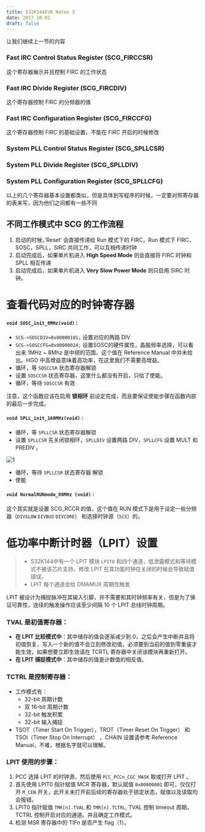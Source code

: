 ```yaml
---
title: S32K144EVB Notes 3
date: 2017-10-02
draft: false
---
```


让我们继续上一节的内容

<!--more-->

### Fast IRC Control Status Register (SCG_FIRCCSR)
这个寄存器展示并且控制 FIRC 的工作状态

### Fast IRC Divide Register (SCG_FIRCDIV)
这个寄存器控制 FIRC 的分频器的值

### Fast IRC Configuration Register (SCG_FIRCCFG)
这个寄存器控制 FIRC 的基础设置，不能在 FIRC 开启的时候修改

### System PLL Control Status Register (SCG_SPLLCSR)

### System PLL Divide Register (SCG_SPLLDIV)

### System PLL Configuration Register (SCG_SPLLCFG)
以上的几个寄存器基本设置都类似，但是具体到写程序的时候，一定要对照寄存器的表来写，因为他们之间都有一些不同

## 不同工作模式中 SCG 的工作流程
1. 启动的时候，’Reset’ 会直接传递给 Run 模式下的 FIRC，Run 模式下 FIRC，SOSC，SPLL，SIRC 共同工作，可以互相传递时钟
2. 启动完成后，如果单片机进入 **High Speed Mode** 则会直接将 FIRC 时钟和 SPLL 相互传递
3. 启动完成后，如果单片机进入 **Very Slow Power Mode** 则只启用 SIRC 时钟。

# 查看代码对应的时钟寄存器
#### `void SOSC_init_8MHz(void)` :
* `SCG->SOSCDIV=0x00000101;` 设置对应的两路 DIV
* `SCG->SOSCCFG=0x00000024;` 设置SOSC的硬件属性，晶振频率选择，可以看出来 1MHz ~ 8Mhz 是中频的范围，这个值在 Reference Manual 中并未给出。HGO 中高增益意味着高功率，在这里我们不需要高增益。
* 循环，等 `SOSCCSR` 状态寄存器解锁
* 设置 `SOSCCSR`  状态寄存器，这里什么都没有开启，只给了使能。
* 循环，等待 `SOSCCSR` 有效

注意，这个函数应该在启用 **锁相环** 前设定完成，而且要保证使能步骤在函数内部的最后一步完成。

#### `void SPLL_init_160MHz(void)` :
* 循环，等 `SPLLCSR` 状态寄存器解锁
* 设置 `SPLLCSR` 先关闭锁相环，`SPLLDIV` 设置两路 DIV，`SPLLCFG` 设置 MULT 和 PREDIV 。 

![1][1]

* 循环，等待 `SPLLCSR` 状态寄存器 解锁
* 使能

#### `void NormalRUNmode_80MHz (void)` :
这个其实就是设置 SCG_RCCR 的值，这个值在 RUN 模式下是用于设定一些分频器（`DIVSLOW` `DIVBUS` `DIVCORE`） 和选择时钟源（`SCS`）的。

# 低功率中断计时器（LPIT）设置
>* S32K144中有一个 LPIT 模块 `LPIT0` 和四个通道，低泄露模式和等待模式不被该芯片支持，修改 LPIT 在其功能时钟在关闭的时候会导致赋值错误。
>* LPIT 每个通道会给 DMAMUX 周期性触发

LPIT 被设计为捕捉脉冲在其输入引脚，并不需要和其时钟频率有关，但是为了保证可靠性，连续的触发操作应该至少间隔 10 个 LPIT 总线时钟周期。

### TVAL 是初值寄存器：
* **在 LPIT 比较模式中**：其中储存的值会逐渐减少到 0，之后会产生中断并且将初值恢复，写入一个新的值不会立刻修改初值，必须要到当前的值到零重装才能生效，如果想要立即生效请在 TCRTL 寄存器中关闭该模块再重新打开。
* **在 LPIT 捕捉模式中**：其中储存的值是计数值的相反值。

### TCTRL 是控制寄存器：
* 工作模式有：
    - 32-bit 周期计数
    - 双 16-bit 周期计数
    - 32-bit 触发积累
    - 32-bit 输入捕捉
* TSOT（Timer Start On Trigger），TROT（Timer Reset On Trigger） 和 TSOI（Timer Stop On Interrupt） ，CHAIN 设置请参考 Reference Manual，不难，根据名字就可以理解。



### LPIT 使用的步骤：
1. PCC 选择 LPIT 的时钟源，然后使用 `PCC_PCCn_CGC_MASK` 取或打开 LPIT 。 
2. 首先使用 LPIT0 指针赋值 MCR 寄存器，默认赋值 `0x00000001` 即可，仅仅打开 `M_CEN` 开关，此开关未打开前后续的寄存器处于锁定状态，赋值以及读取均会报错。
3. LPIT0 指针赋值 `TMR[n].TVAL` 和 `TMR[n].TCTRL`, TVAL 控制 timeout 周期，TCTRL 控制开启对应的通道。并且确定工作模式。
4. 检测 MSR 寄存器中的 TIFn 是否产生 flag（1）。

[1]: /img/2017-10-02-S32K144_3/SPLLCalculation.png
